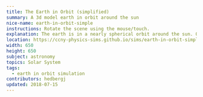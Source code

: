 ```yaml
---
title: The Earth in Orbit (simplified)
summary: A 3d model earth in orbit around the sun
nice-name: earth-in-orbit-simple
instructions: Rotate the scene using the mouse/touch.
explanation: The earth is in a nearly spherical orbit around the sun. One major complication is that the earth rotates around an axis that is tilted with respect to the orbital plane. (hence - our lovely seasons)
location: https://ccny-physics-sims.github.io/sims/earth-in-orbit-simple/
width: 650
height: 650
subject: astronomy
topics: Solar System
tags:
  - earth in orbit simulation
contributors: hedbergj
updated: 2018-07-15
---
```


